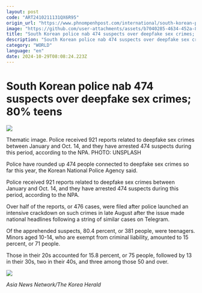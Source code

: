 ```yaml
---
layout: post
code: "ART2410211131QX6R95"
origin_url: "https://www.phnompenhpost.com/international/south-korean-police-nab-474-suspects-over-deepfake-sex-crimes-80-teens"
image: "https://github.com/user-attachments/assets/b7040285-4634-452a-8137-1c66bd5fe7b6"
title: "South Korean police nab 474 suspects over deepfake sex crimes; 80% teens"
description: "​​South Korean police nab 474 suspects over deepfake sex crimes; 80% teens​"
category: "WORLD"
language: "en"
date: 2024-10-29T08:08:24.223Z
---
```


# South Korean police nab 474 suspects over deepfake sex crimes; 80% teens

![](https://github.com/user-attachments/assets/ac470cd3-9c8b-42f7-873c-7e7fc617034e)

Thematic image. Police received 921 reports related to deepfake sex crimes between January and Oct. 14, and they have arrested 474 suspects during this period, according to the NPA. PHOTO: UNSPLASH

Police have rounded up 474 people connected to deepfake sex crimes so far this year, the Korean National Police Agency said.

Police received 921 reports related to deepfake sex crimes between January and Oct. 14, and they have arrested 474 suspects during this period, according to the NPA.

Over half of the reports, or 476 cases, were filed after police launched an intensive crackdown on such crimes in late August after the issue made national headlines following a string of similar cases on Telegram.

Of the apprehended suspects, 80.4 percent, or 381 people, were teenagers. Minors aged 10-14, who are exempt from criminal liability, amounted to 15 percent, or 71 people.

Those in their 20s accounted for 15.8 percent, or 75 people, followed by 13 in their 30s, two in their 40s, and three among those 50 and over.

![](https://github.com/user-attachments/assets/07538e99-8dc9-4014-b062-c38455d74840)

_Asia News Network/The Korea Herald_